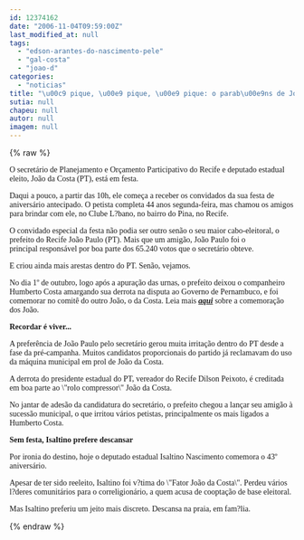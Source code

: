 ```yaml
---
id: 12374162
date: "2006-11-04T09:59:00Z"
last_modified_at: null
tags:
  - "edson-arantes-do-nascimento-pele"
  - "gal-costa"
  - "joao-d"
categories:
  - "noticias"
title: "\u00c9 pique, \u00e9 pique, \u00e9 pique: o parab\u00e9ns de Jo\u00e3o da Costa e Isaltino Nascimento "
sutia: null
chapeu: null
autor: null
imagem: null
---
```

{% raw %}
<p><P><FONT face=Verdana>O secretário de Planejamento e Orçamento Participativo do Recife e deputado estadual eleito, João da Costa (PT), está em festa.</FONT></P></p>
<p><P><FONT face=Verdana>Daqui a pouco, a partir das 10h, ele começa a receber os convidados da sua festa de aniversário&nbsp;antecipado. O petista completa 44 anos segunda-feira, mas chamou os amigos para brindar com ele,&nbsp;no Clube L?bano, no bairro do Pina, no Recife. </FONT></P></p>
<p><P><FONT face=Verdana>O convidado especial da festa não podia ser outro senão o seu maior cabo-eleitoral, o prefeito do Recife João Paulo (PT).&nbsp;</FONT><FONT face=Verdana>Mais que um amigão, João Paulo foi o principal&nbsp;responsável por&nbsp;boa parte dos 65.240 votos que o secretário obteve. </FONT></P></p>
<p><P><FONT face=Verdana>E criou ainda mais arestas dentro do PT. Senão, vejamos. </FONT></P></p>
<p><P><FONT face=Verdana>No dia 1º de outubro, logo após a apuração das urnas,&nbsp;o prefeito&nbsp;deixou&nbsp;o companheiro Humberto Costa&nbsp;amargando sua&nbsp;derrota na disputa ao Governo de Pernambuco, e foi comemorar no comitê do outro João, o da Costa. </FONT><FONT face=Verdana>Leia mais <STRONG><EM><A href=\"https://jc3.uol.com.br/blogs/jc/2006/10/01/index.php#1989\">aqui</A></EM></STRONG> sobre a comemoração dos João.</FONT></P></p>
<p><P><FONT face=Verdana><STRONG>Recordar é viver...</STRONG></FONT></P></p>
<p><P><FONT face=Verdana>A preferência de João Paulo pelo secretário gerou muita irritação dentro do PT desde a fase da pré-campanha. Muitos candidatos proporcionais do partido já reclamavam do uso da máquina municipal em prol de João da Costa. </FONT></P></p>
<p><P><FONT face=Verdana>A derrota do presidente estadual do PT, vereador do Recife Dilson Peixoto, é creditada em boa parte ao \"rolo compressor\" João da Costa.</FONT></P></p>
<p><P><FONT face=Verdana>No jantar de adesão da candidatura do secretário, o prefeito chegou a lançar seu amigão à sucessão municipal, o que irritou vários petistas, principalmente os mais ligados a Humberto Costa.</FONT></P></p>
<p><P><FONT face=Verdana><STRONG>Sem festa,&nbsp;Isaltino prefere descansar</STRONG></FONT></P></p>
<p><P><FONT face=Verdana>Por ironia do destino, hoje o deputado estadual Isaltino Nascimento&nbsp;comemora o 43º aniversário. </FONT></P></p>
<p><P><FONT face=Verdana>Apesar de ter sido reeleito, Isaltino foi v?tima do&nbsp;\"Fator João da Costa\". Perdeu vários l?deres comunitários para o correligionário, a quem acusa de cooptação de base eleitoral.</FONT></P></p>
<p><P><FONT face=Verdana>Mas Isaltino preferiu um jeito mais discreto.&nbsp;Descansa na praia, em fam?lia.</FONT></P> </p>
{% endraw %}
